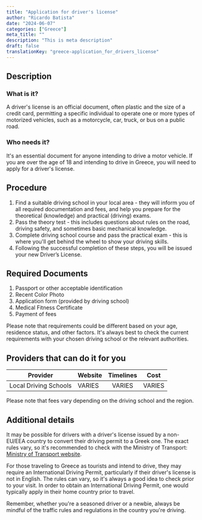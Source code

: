 ```yaml
---
title: "Application for driver's license"
author: "Ricardo Batista"
date: "2024-06-07"
categories: ["Greece"]
meta_title: ""
description: "This is meta description"
draft: false
translationKey: "greece-application_for_drivers_license"
---
```


## Description
### What is it?
A driver's license is an official document, often plastic and the size of a credit card, permitting a specific individual to operate one or more types of motorized vehicles, such as a motorcycle, car, truck, or bus on a public road.

### Who needs it?
It's an essential document for anyone intending to drive a motor vehicle. If you are over the age of 18 and intending to drive in Greece, you will need to apply for a driver's license.

## Procedure
1. Find a suitable driving school in your local area - they will inform you of all required documentation and fees, and help you prepare for the theoretical (knowledge) and practical (driving) exams.
2. Pass the theory test - this includes questions about rules on the road, driving safety, and sometimes basic mechanical knowledge. 
3. Complete driving school course and pass the practical exam - this is where you'll get behind the wheel to show your driving skills.
4. Following the successful completion of these steps, you will be issued your new Driver’s License.

## Required Documents
1. Passport or other acceptable identification
2. Recent Color Photo
3. Application form (provided by driving school)
4. Medical Fitness Certificate
5. Payment of fees

Please note that requirements could be different based on your age, residence status, and other factors. It's always best to check the current requirements with your chosen driving school or the relevant authorities.

## Providers that can do it for you

| Provider        |     Website            |     Timelines    |       Cost      |
| --------------- | ---------------------- |  :-------------: | :-------------: |
| Local Driving Schools  |  VARIES              |      VARIES     |        VARIES   |
 
Please note that fees vary depending on the driving school and the region.

## Additional details
It may be possible for drivers with a driver's license issued by a non-EU/EEA country to convert their driving permit to a Greek one. The exact rules vary, so it's recommended to check with the Ministry of Transport: [Ministry of Transport website](https://www.yme.gr/).

For those traveling to Greece as tourists and intend to drive, they may require an International Driving Permit, particularly if their driver's license is not in English. The rules can vary, so it's always a good idea to check prior to your visit. In order to obtain an International Driving Permit, one would typically apply in their home country prior to travel.

Remember, whether you're a seasoned driver or a newbie, always be mindful of the traffic rules and regulations in the country you're driving.